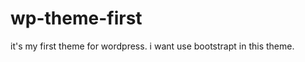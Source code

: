 wp-theme-first
==============

it's my first theme for wordpress. i want use bootstrapt in this theme.
